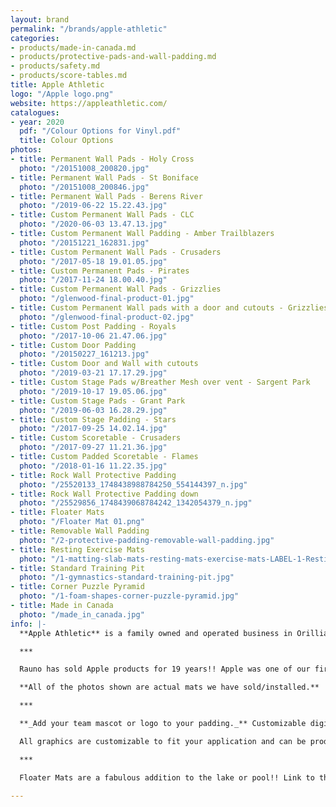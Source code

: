 ```yaml
---
layout: brand
permalink: "/brands/apple-athletic"
categories:
- products/made-in-canada.md
- products/protective-pads-and-wall-padding.md
- products/safety.md
- products/score-tables.md
title: Apple Athletic
logo: "/Apple logo.png"
website: https://appleathletic.com/
catalogues:
- year: 2020
  pdf: "/Colour Options for Vinyl.pdf"
  title: Colour Options
photos:
- title: Permanent Wall Pads - Holy Cross
  photo: "/20151008_200820.jpg"
- title: Permanent Wall Pads - St Boniface
  photo: "/20151008_200846.jpg"
- title: Permanent Wall Pads - Berens River
  photo: "/2019-06-22 15.22.43.jpg"
- title: Custom Permanent Wall Pads - CLC
  photo: "/2020-06-03 13.47.13.jpg"
- title: Custom Permanent Wall Padding - Amber Trailblazers
  photo: "/20151221_162831.jpg"
- title: Custom Permanent Wall Pads - Crusaders
  photo: "/2017-05-18 19.01.05.jpg"
- title: Custom Permanent Pads - Pirates
  photo: "/2017-11-24 18.00.40.jpg"
- title: Custom Permanent Wall Pads - Grizzlies
  photo: "/glenwood-final-product-01.jpg"
- title: Custom Permanent Wall pads with a door and cutouts - Grizzlies
  photo: "/glenwood-final-product-02.jpg"
- title: Custom Post Padding - Royals
  photo: "/2017-10-06 21.47.06.jpg"
- title: Custom Door Padding
  photo: "/20150227_161213.jpg"
- title: Custom Door and Wall with cutouts
  photo: "/2019-03-21 17.17.29.jpg"
- title: Custom Stage Pads w/Breather Mesh over vent - Sargent Park
  photo: "/2019-10-17 19.05.06.jpg"
- title: Custom Stage Pads - Grant Park
  photo: "/2019-06-03 16.28.29.jpg"
- title: Custom Stage Padding - Stars
  photo: "/2017-09-25 14.02.14.jpg"
- title: Custom Scoretable - Crusaders
  photo: "/2017-09-27 11.21.36.jpg"
- title: Custom Padded Scoretable - Flames
  photo: "/2018-01-16 11.22.35.jpg"
- title: Rock Wall Protective Padding
  photo: "/25520133_1748438988784250_554144397_n.jpg"
- title: Rock Wall Protective Padding down
  photo: "/25529856_1748439068784242_1342054379_n.jpg"
- title: Floater Mats
  photo: "/Floater Mat 01.png"
- title: Removable Wall Padding
  photo: "/2-protective-padding-removable-wall-padding.jpg"
- title: Resting Exercise Mats
  photo: "/1-matting-slab-mats-resting-mats-exercise-mats-LABEL-1-Resting-Mats-2.jpg"
- title: Standard Training Pit
  photo: "/1-gymnastics-standard-training-pit.jpg"
- title: Corner Puzzle Pyramid
  photo: "/1-foam-shapes-corner-puzzle-pyramid.jpg"
- title: Made in Canada
  photo: "/made_in_canada.jpg"
info: |-
  **Apple Athletic** is a family owned and operated business in Orillia, Ontario. Finding their roots in 1985, they manufacture super high quality mats of all sorts.

  ***

  Rauno has sold Apple products for 19 years!! Apple was one of our first partners when we started Baltic Athletics.

  **All of the photos shown are actual mats we have sold/installed.**

  ***

  **_Add your team mascot or logo to your padding._** Customizable digital printing to your pads. Durable UV cured ink printed directly onto the vinyl fabric with a state of the art flat deck printer. The result is an amazing image that does not peel or tear, like a decal.  The finished product as superior durability and adhesion creating a long lasting design.

  All graphics are customizable to fit your application and can be produced as large as you desire, within the product dimensions.

  ***

  Floater Mats are a fabulous addition to the lake or pool!! Link to the [Floater Mat website. ](https://floatermat.com/)

---
```

